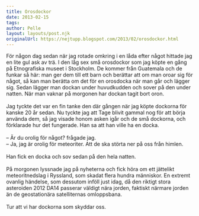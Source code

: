 ```yaml
---
title: Orosdockor
date: 2013-02-15
tags: 	
author: Pelle
layout: layouts/post.njk
originalUrl: https://nejtupp.blogspot.com/2013/02/orosdockor.html
---
```


För någon dag sedan när jag rotade omkring i en låda efter något hittade jag en lite gul ask av trä. I den låg sex små orosdockor som jag köpte en gång på Etnografiska museet i Stockholm. De kommer från Guatemala och de funkar så här: man ger dem till ett barn och berättar att om man oroar sig för något, så kan man berätta om det för en orosdocka när man går och lägger sig. Sedan lägger man dockan under huvudkudden och sover på den under natten. När man vaknar på morgonen har dockan tagit bort oron.<br><br>Jag tyckte det var en fin tanke den där gången när jag köpte dockorna för kanske 20 år sedan. Nu tyckte jag att Tage blivit gammal nog för att börja använda dem, så jag visade honom asken igår och de små dockorna, och förklarade hur det fungerade. Han sa att han ville ha en docka.<br><br>– Är du orolig för något? frågade jag.<br>– Ja, jag är orolig för meteoriter. Att de ska störta ner på oss från himlen.<br><br>Han fick en docka och sov sedan på den hela natten.<br><br>På morgonen lyssnade jag på nyheterna och fick höra om ett jättelikt meteoritnedslag i Ryssland, som skadat flera hundra människor. En extremt ovanlig händelse, som dessutom inföll just idag, då den riktigt stora asteroiden 2012 DA14 passerar väldigt nära jorden, faktiskt närmare jorden än de geostationära satelliternas omloppsbana.<br><br>Tur att vi har dockorna som skyddar oss.
